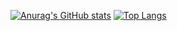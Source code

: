 [![Anurag's GitHub stats](https://github-readme-stats.vercel.app/api?username=I-ad&theme=dark)](https://github.com/anuraghazra/github-readme-stats)
[![Top Langs](https://github-readme-stats.vercel.app/api/top-langs/?username=I-ad&theme=dark&layout=compact)](https://github.com/anuraghazra/github-readme-stats)


